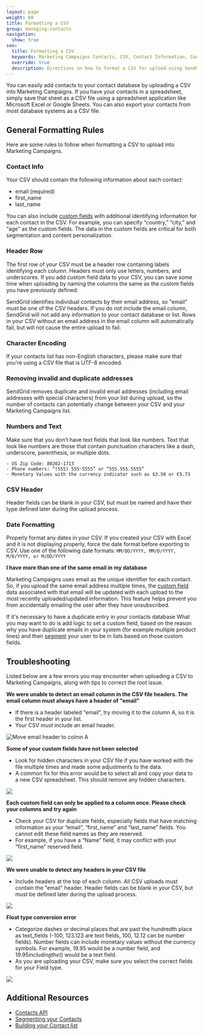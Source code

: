 ```yaml
---
layout: page
weight: 80
title: Formatting a CSV
group: managing-contacts
navigation:
  show: true
seo:
  title: Formatting a CSV
  keywords: Marketing Campaigns Contacts, CSV, Contact Information, Contacts
  override: true
  description: Directions on how to format a CSV for upload using SendGrid Marketing Campaigns
---
```


You can easily add contacts to your contact database by uploading a CSV into Marketing Campaigns. If you have your contacts in a spreadsheet, simply save that sheet as a CSV file using a spreadsheet application like Microsoft Excel or Google Sheets. You can also export your contacts from most database systems as a CSV file.

## General Formatting Rules

Here are some rules to follow when formatting a CSV to upload into Marketing Campaigns.

### Contact Info

Your CSV should contain the following information about each contact:

* email (required)
* first_name
* last_name

You can also include [custom fields]({{root_url}}/help-support/sending-email/custom-fields/) with additional identifying information for each contact in the CSV. For example, you can specify “country,” “city,” and “age” as the custom fields. The data in the custom fields are critical for both segmentation and content personalization.

### Header Row

The first row of your CSV must be a header row containing labels identifying each column. Headers must only use letters, numbers, and underscores. If you add custom field data to your CSV, you can save some time when uploading by naming the columns the same as the custom fields you have previously defined.

SendGrid identifies individual contacts by their email address, so "email" must be one of the CSV headers. If you do not include the email column, SendGrid will not add any information to your contact database or list. Rows in your CSV without an email address in the email column will automatically fail, but will not cause the entire upload to fail.

 ### Character Encoding

If your contacts list has non-English characters, please make sure that you're using a CSV file that is UTF-8 encoded.

###  Removing invalid and duplicate addresses

SendGrid removes duplicate and invalid email addresses (including email addresses with special characters) from your list during upload, so the number of contacts can potentially change between your CSV and your Marketing Campaigns list.

###  Numbers and Text
Make sure that you don’t have text fields that look like numbers. Text that look like numbers are those that contain punctuation characters like a dash, underscore, parenthesis, or multiple dots.

```
- US Zip Code: 80202-1713
- Phone numbers: “(555) 555-5555” or “555.555.5555”
- Monetary Values with the currency indicator such as $3.50 or €5.73
```
###  CSV Header

Header fields can be blank in your CSV, but must be named and have their type defined later during the upload process.


### 	Date Formatting

Properly format any dates in your CSV. If you created your CSV with Excel and it is not displaying properly, force the date format before exporting to CSV. Use one of the following date formats: `MM/DD/YYYY, MM/D/YYYY, M/D/YYYY, or M/DD/YYYY`

**I have more than one of the same email in my database**

Marketing Campaigns uses email as the unique identifier for each contact. So, if you upload the same email address multiple times, the [custom field]({{root_url}}/help-support/sending-email/custom-fields/) data associated with that email will be updated with each upload to the most recently uploaded/updated information. This feature helps prevent you from accidentally emailing the user after they have unsubscribed.

If it's necessary to have a duplicate entry in your contacts database What you may want to do is add logic to set a custom field, based on the reason why you have duplicate emails in your system (for example multiple product lines) and then [segment]({{root_url}}/help-support/managing-contacts/managing-contact-list/) your user to be in lists based on those custom fields.

## 	Troubleshooting

Listed below are a few errors you may encounter when uploading a CSV to Marketing Campaigns, along with tips to correct the root issue.

**We were unable to detect an email column in the CSV file headers. The email column must always have a header of "email"**

- If there is a header labeled “email”, try moving it to the column A, so it is the first header in your list.
- Your CSV _must_ include an email header.

![Move email header to colmn A]({{root_url}}/img/listupload_1.png)

**Some of your custom fields have not been selected**

- Look for hidden characters in your CSV file if you have worked with the file multiple times and made some adjustments to the data.
- A common fix for this error would be to select all and copy your data to a new CSV spreadsheet. This should remove any hidden characters.

![]({{root_url}}/img/listupload_2.png)

**Each custom field can only be applied to a column once. Please check your columns and try again**

- Check your CSV for duplicate fields, especially fields that have matching information as your “email”, “first_name” and “last_name” fields. You cannot edit these field names as they are reserved.
- For example, if you have a “Name” field, it may conflict with your “first_name” reserved field.

![]({{root_url}}/img/listupload_3.png)

**We were unable to detect any headers in your CSV file**

- Include headers at the top of each column. All CSV uploads must contain the "email" header. Header fields can be blank in your CSV, but must be defined later during the upload process.

![]({{root_url}}/img/listupload_4.png)

**Float type conversion error**

- Categorize dashes or decimal places that are past the hundredth place as text_fields (-100, 123.123 are text fields, 100, 12.12 can be number fields).
Number fields can include monetary values without the currency symbols. For example, 19.95 would be a number field, and $19.95 including the ($) would be a text field.
- As you are uploading your CSV, make sure you select the correct fields for your Field type.

![]({{root_url}}/img/listupload_table.png)


 ## 	Additional Resources

- [Contacts API](https://sendgrid.com/docs/API_Reference/Web_API_v3/Marketing_Campaigns/contactdb.html)
- [Segmenting your Contacts]({{root_url}}/help-support/managing-contacts/managing-contact-list/)
- [Building your Contact list]({{root_url}}/help-support/managing-contacts/building-your-contact-list/)
